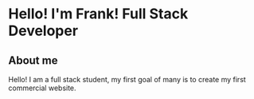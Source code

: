 # Hello! I'm Frank! Full Stack Developer


## About me 
Hello! I am a full stack student, my first goal of many is to create my first commercial website. 